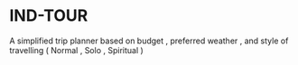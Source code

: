 # IND-TOUR
A simplified trip planner based on budget , preferred weather , and style of travelling ( Normal , Solo , Spiritual )
